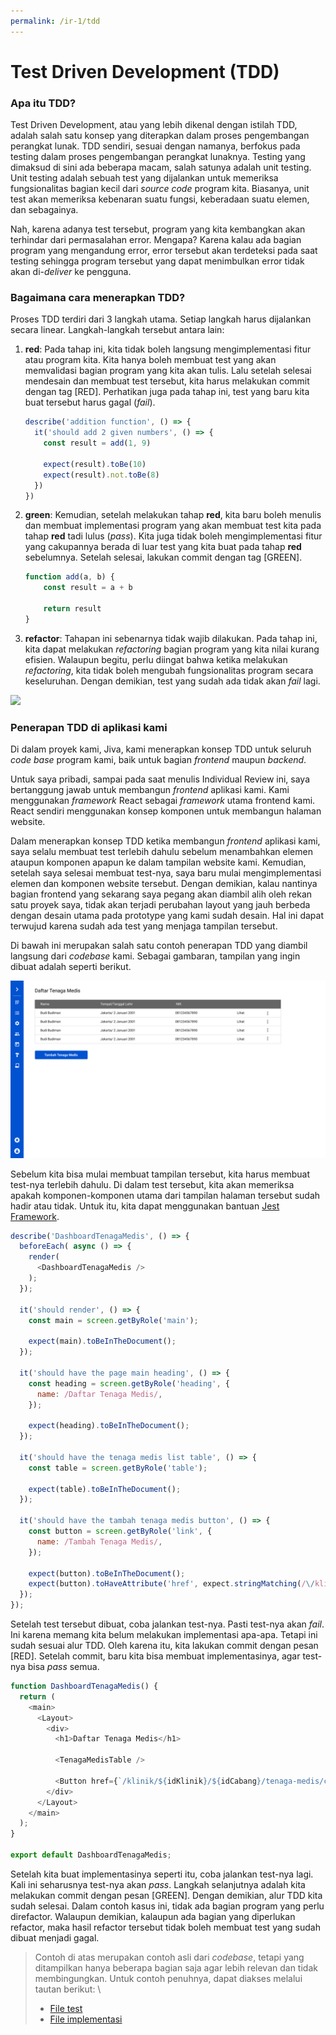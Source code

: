 ```yaml
---
permalink: /ir-1/tdd
---
```


# Test Driven Development (TDD)

### Apa itu TDD?

Test Driven Development, atau yang lebih dikenal dengan istilah TDD, adalah salah satu konsep yang diterapkan dalam proses pengembangan perangkat lunak. TDD sendiri, sesuai dengan namanya, berfokus pada testing dalam proses pengembangan perangkat lunaknya. Testing yang dimaksud di sini ada beberapa macam, salah satunya adalah unit testing. Unit testing adalah sebuah test yang dijalankan untuk memeriksa fungsionalitas bagian kecil dari *source code* program kita. Biasanya, unit test akan memeriksa kebenaran suatu fungsi, keberadaan suatu elemen, dan sebagainya. 

Nah, karena adanya test tersebut, program yang kita kembangkan akan terhindar dari permasalahan error. Mengapa? Karena kalau ada bagian program yang mengandung error, error tersebut akan terdeteksi pada saat testing sehingga program tersebut yang dapat menimbulkan error tidak akan di-*deliver* ke pengguna.

### Bagaimana cara menerapkan TDD?

Proses TDD terdiri dari 3 langkah utama. Setiap langkah harus dijalankan secara linear. Langkah-langkah tersebut antara lain:

1. **red**: Pada tahap ini, kita tidak boleh langsung mengimplementasi fitur atau program kita. Kita hanya boleh membuat test yang akan memvalidasi bagian program yang kita akan tulis. Lalu setelah selesai mendesain dan membuat test tersebut, kita harus melakukan commit dengan tag \[RED\]. Perhatikan juga pada tahap ini, test yang baru kita buat tersebut harus gagal (*fail*).

    ```js
    describe('addition function', () => {
      it('should add 2 given numbers', () => {
        const result = add(1, 9)
        
        expect(result).toBe(10)
        expect(result).not.toBe(8)
      })
    })
    ```

2. **green**: Kemudian, setelah melakukan tahap **red**, kita baru boleh menulis dan membuat implementasi program yang akan membuat test kita pada tahap **red** tadi lulus (*pass*). Kita juga tidak boleh mengimplementasi fitur yang cakupannya berada di luar test yang kita buat pada tahap **red** sebelumnya. Setelah selesai, lakukan commit dengan tag \[GREEN\].

    ```js
    function add(a, b) {
        const result = a + b
        
        return result
    }
    ```

3. **refactor**: Tahapan ini sebenarnya tidak wajib dilakukan. Pada tahap ini, kita dapat melakukan *refactoring* bagian program yang kita nilai kurang efisien. Walaupun begitu, perlu diingat bahwa ketika melakukan *refactoring*, kita tidak boleh mengubah fungsionalitas program secara keseluruhan. Dengan demikian, test yang sudah ada tidak akan *fail* lagi.

![](https://womanonrails.com/images/tdd-basics/tdd.gif)

### Penerapan TDD di aplikasi kami

Di dalam proyek kami, Jiva, kami menerapkan konsep TDD untuk seluruh *code base* program kami, baik untuk bagian *frontend* maupun *backend*. 

Untuk saya pribadi, sampai pada saat menulis Individual Review ini, saya bertanggung jawab untuk membangun *frontend* aplikasi kami. Kami menggunakan *framework* React sebagai *framework* utama frontend kami. React sendiri menggunakan konsep komponen untuk membangun halaman website.

Dalam menerapkan konsep TDD ketika membangun *frontend* aplikasi kami, saya selalu membuat test terlebih dahulu sebelum menambahkan elemen ataupun komponen apapun ke dalam tampilan website kami. Kemudian, setelah saya selesai membuat test-nya, saya baru mulai mengimplementasi elemen dan komponen website tersebut. Dengan demikian, kalau nantinya bagian frontend yang sekarang saya pegang akan diambil alih oleh rekan satu proyek saya, tidak akan terjadi perubahan layout yang jauh berbeda dengan desain utama pada prototype yang kami sudah desain. Hal ini dapat terwujud karena sudah ada test yang menjaga tampilan tersebut.

Di bawah ini merupakan salah satu contoh penerapan TDD yang diambil langsung dari *codebase* kami. Sebagai gambaran, tampilan yang ingin dibuat adalah seperti berikut.

![](./img/DashboardTenagaMedis.png)

Sebelum kita bisa mulai membuat tampilan tersebut, kita harus membuat test-nya terlebih dahulu. Di dalam test tersebut, kita akan memeriksa apakah komponen-komponen utama dari tampilan halaman tersebut sudah hadir atau tidak. Untuk itu, kita dapat menggunakan bantuan [Jest Framework](https://jestjs.io/).

```js
describe('DashboardTenagaMedis', () => {
  beforeEach( async () => {
    render(
      <DashboardTenagaMedis />
    );
  });

  it('should render', () => {
    const main = screen.getByRole('main');

    expect(main).toBeInTheDocument();
  });

  it('should have the page main heading', () => {
    const heading = screen.getByRole('heading', {
      name: /Daftar Tenaga Medis/,
    });

    expect(heading).toBeInTheDocument();
  });

  it('should have the tenaga medis list table', () => {
    const table = screen.getByRole('table');
    
    expect(table).toBeInTheDocument();
  });

  it('should have the tambah tenaga medis button', () => {
    const button = screen.getByRole('link', {
      name: /Tambah Tenaga Medis/,
    });

    expect(button).toBeInTheDocument();
    expect(button).toHaveAttribute('href', expect.stringMatching(/\/klinik\/\d+\/\d+\/tenaga-medis\/create/));
  });
});
```

Setelah test tersebut dibuat, coba jalankan test-nya. Pasti test-nya akan *fail*. Ini karena memang kita belum melakukan implementasi apa-apa. Tetapi ini sudah sesuai alur TDD. Oleh karena itu, kita lakukan commit dengan pesan \[RED\]. Setelah commit, baru kita bisa membuat implementasinya, agar test-nya bisa *pass* semua.

```js
function DashboardTenagaMedis() {
  return (
    <main>
      <Layout>
        <div>
          <h1>Daftar Tenaga Medis</h1>

          <TenagaMedisTable />

          <Button href={`/klinik/${idKlinik}/${idCabang}/tenaga-medis/create`}>Tambah Tenaga Medis</Button>
        </div>
      </Layout>
    </main>
  );
}

export default DashboardTenagaMedis;
```

Setelah kita buat implementasinya seperti itu, coba jalankan test-nya lagi. Kali ini seharusnya test-nya akan *pass*. Langkah selanjutnya adalah kita melakukan commit dengan pesan \[GREEN\]. Dengan demikian, alur TDD kita sudah selesai. Dalam contoh kasus ini, tidak ada bagian program yang perlu direfactor. Walaupun demikian, kalaupun ada bagian yang diperlukan refactor, maka hasil refactor tersebut tidak boleh membuat test yang sudah dibuat menjadi gagal.

> Contoh di atas merupakan contoh asli dari *codebase*, tetapi yang ditampilkan hanya beberapa bagian saja agar lebih relevan dan tidak membingungkan. Untuk contoh penuhnya, dapat diakses melalui tautan berikut: \
> - [File test](https://gitlab.cs.ui.ac.id/ppl-fasilkom-ui/2022/Kelas-B/pencari-kelulusan/jiva-frontend/-/blob/staging/__tests__/tenagaMedis/index.test.jsx)
> - [File implementasi](https://gitlab.cs.ui.ac.id/ppl-fasilkom-ui/2022/Kelas-B/pencari-kelulusan/jiva-frontend/-/blob/staging/pages/klinik/%5BidKlinik%5D/%5BidCabang%5D/tenaga-medis/index.js)